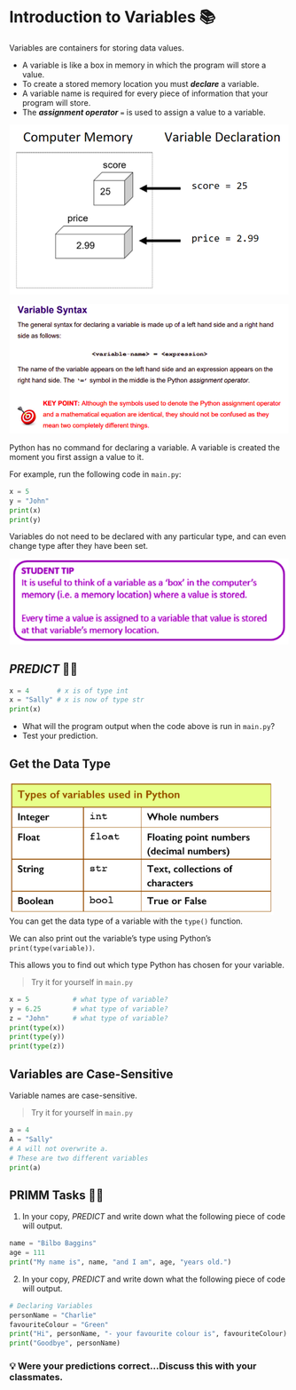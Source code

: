 # Introduction to Variables 📚

Variables are containers for storing data values.

- A variable is like a box in memory in which the program will store a value.
- To create a stored memory location you must **_declare_** a variable.
- A variable name is required for every piece of information that your program will store.
- The **_assignment operator_** `=` is used to assign a value to a variable.

![image](image_2.png)

![image](image.png)



Python has no command for declaring a variable.
A variable is created the moment you first assign a value to it.

For example, run the following code in ``main.py``:
````python
x = 5
y = "John"
print(x)
print(y)
````
Variables do not need to be declared with any particular type, and can even change type after they have been set.

![image](image_3.png)


## _PREDICT_ 🤔📝
````python
x = 4       # x is of type int
x = "Sally" # x is now of type str
print(x)
````
- What will the program output when the code above is run in ``main.py``?
- Test your prediction.



## Get the Data Type
![image](image_5.png)
You can get the data type of a variable with the ``type()`` function.

We can also print out the variable’s type using Python’s ``print(type(variable))``. 

This allows you to find out 
which type Python has chosen for your variable. 

> Try it for yourself in ``main.py``

````python
x = 5           # what type of variable?
y = 6.25        # what type of variable?
z = "John"      # what type of variable?
print(type(x))
print(type(y))
print(type(z))
````


## Variables are Case-Sensitive
Variable names are case-sensitive.
> Try it for yourself in ``main.py``
````python
a = 4
A = "Sally"
# A will not overwrite a. 
# These are two different variables
print(a)
````

## PRIMM Tasks 🤔📝
  1. In your copy, *PREDICT* and write down what the following piece of code will output.

````python
name = "Bilbo Baggins"
age = 111
print("My name is", name, "and I am", age, "years old.")
````


2. In your copy, *PREDICT* and write down what the following piece of code will output.
````python
# Declaring Variables
personName = "Charlie"
favouriteColour = "Green"
print("Hi", personName, "- your favourite colour is", favouriteColour)
print("Goodbye", personName)
````

  

### 💡 Were your predictions correct...Discuss this with your classmates.






